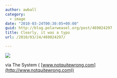 ```yaml
---
author: awball
category:
  - image
date: "2010-03-24T00:30:05+00:00"
guid: http://blog.polarweasel.org/post/469024297
title: Clearly, it was a typo
url: /2010/03/24/469024297/

---
```

![](http://blog.polarweasel.com/wp-content/uploads/2010/03/469024297.gif)

via The System ( [www.notquitewrong.com](http://www.notquitewrong.com))
